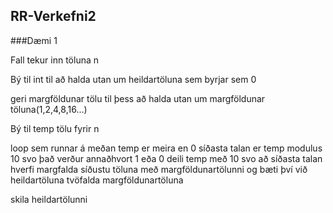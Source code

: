 ## RR-Verkefni2

###Dæmi 1

Fall tekur inn töluna n

  Bý til int til að halda utan um heildartöluna sem byrjar sem 0
  
  geri margföldunar tölu til þess að halda utan um margföldunar töluna(1,2,4,8,16...)
  
  Bý til temp tölu fyrir n
  
  loop sem runnar á meðan temp er meira en 0
    síðasta talan er temp modulus 10 svo það verður annaðhvort 1 eða 0
    deili temp með 10 svo að síðasta talan hverfi
    margfalda síðustu töluna með margföldunartölunni og bæti því við heildartöluna
    tvöfalda margföldunartöluna
    
  skila heildartölunni
